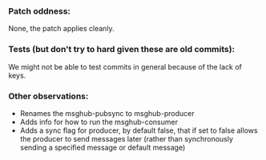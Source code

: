 ### Patch oddness:
None, the patch applies cleanly.

### Tests (but don't try to hard given these are old commits):
We might not be able to test commits in general because of the lack of keys.

### Other observations:
* Renames the msghub-pubsync to msghub-producer
* Adds info for how to run the msghub-consumer
* Adds a sync flag for producer, by default false, that if set to false allows the producer to send messages later (rather than synchronously sending a specified message or default message)
